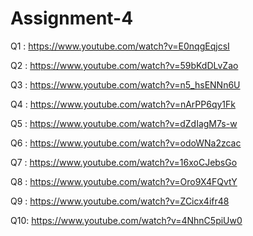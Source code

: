 # Assignment-4
Q1 : https://www.youtube.com/watch?v=E0nqgEqjcsI

Q2 : https://www.youtube.com/watch?v=59bKdDLvZao

Q3 : https://www.youtube.com/watch?v=n5_hsENNn6U

Q4 : https://www.youtube.com/watch?v=nArPP6qy1Fk

Q5 : https://www.youtube.com/watch?v=dZdIagM7s-w

Q6 : https://www.youtube.com/watch?v=odoWNa2zcac

Q7 : https://www.youtube.com/watch?v=16xoCJebsGo

Q8 : https://www.youtube.com/watch?v=Oro9X4FQvtY

Q9 : https://www.youtube.com/watch?v=ZCicx4ifr48

Q10: https://www.youtube.com/watch?v=4NhnC5piUw0
